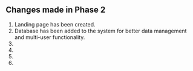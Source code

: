 <h2> Changes made in Phase 2 </h2>

<ol>
  <li>Landing page has been created.</li>
  <li>Database has been added to the system for better data management and multi-user functionality.</li>
  <li></li>
  <li></li>
  <li></li>
  <li></li>
</ol>
